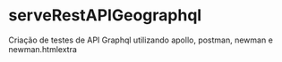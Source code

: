 # serveRestAPIGeographql
Criação de testes de API Graphql utilizando apollo, postman, newman e newman.htmlextra
